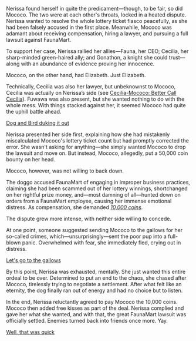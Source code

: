 <!-- title: A Resolution -->

Nerissa found herself in quite the predicament—though, to be fair, so did Mococo. The two were at each other's throats, locked in a heated dispute. Nerissa wanted to resolve the whole lottery ticket fiasco peacefully, as she had been falsely accused in the first place. Meanwhile, Mococo was adamant about receiving compensation, hiring a lawyer, and pursuing a full lawsuit against FaunaMart.

To support her case, Nerissa rallied her allies—Fauna, her CEO; Cecilia, her sharp-minded green-haired ally; and Gonathon, a knight she could trust—along with an abundance of evidence proving her innocence.

Mococo, on the other hand, had Elizabeth. Just Elizabeth.

Technically, Cecilia was also her lawyer, but unbeknownst to Mococo, Cecilia was actually on Nerissa’s side (see [Cecilia-Mococo: Better Call Cecilia](#edge:mococo-cecilia)). Fuwawa was also present, but she wanted nothing to do with the whole mess. With things stacked against her, it seemed Mococo had quite the uphill battle ahead.

[Dog and Bird duking it out](#embed:https://www.youtube.com/live/wINOVotsvPY?t=878)

Nerissa presented her side first, explaining how she had mistakenly miscalculated Mococo's lottery ticket count but had promptly corrected the error. She wasn't asking for anything—she simply wanted Mococo to drop the lawsuit and move on. But instead, Mococo, allegedly, put a 50,000 coin bounty on her head.

Mococo, however, was not willing to back down.

The doggo accused FaunaMart of engaging in improper business practices, claiming she had been scammed out of her lottery winnings, shortchanged on her rightful prize money, and—most damning of all—hunted down on orders from a FaunaMart employee, causing her immense emotional distress. As compensation, she demanded [*10,000 coins*](https://www.youtube.com/live/wINOVotsvPY?feature=shared\&t=1310).

The dispute grew more intense, with neither side willing to concede.

At one point, someone suggested sending Mococo to the gallows for her so-called crimes, which—unsurprisingly—sent the poor pup into a full-blown panic. Overwhelmed with fear, she immediately fled, crying out in distress.

[Let's go to the gallows](#embed:https://www.youtube.com/embed/wINOVotsvPY?si=BViZFZodzvRoTCtf\&start=1600)

By this point, Nerissa was exhausted, mentally. She just wanted this entire ordeal to be over. Determined to put an end to the chaos, she chased after Mococo, tirelessly trying to negotiate a settlement. After what felt like an eternity, the dog finally ran out of energy and had no choice but to listen.

In the end, Nerissa reluctantly agreed to pay Mococo the 10,000 coins. Mococo then added free kisses as part of the deal. Nerissa complied and gave her what she wanted, and with that, the great FaunaMart lawsuit was officially settled. Enemies turned back into friends once more. Yay.

[Well, that was quick](#embed:https://www.youtube.com/live/wINOVotsvPY?feature=shared\&t=3185)

